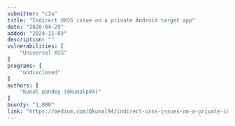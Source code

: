 ```yaml
---
submitter: "c2a"
title: "Indirect UXSS issue on a private Android target app"
date: "2020-04-29"
added: "2024-11-03"
description: ""
vulnerabilities: [
    "Universal XSS"
]
programs: [
    "undisclosed"
]
authors: [
    "Kunal pandey (@kunalp94)"
]
bounty: "1,000"
link: "https://medium.com/@kunal94/indirect-uxss-issues-on-a-private-integrated-browser-219f6b809b6c"
---
```




